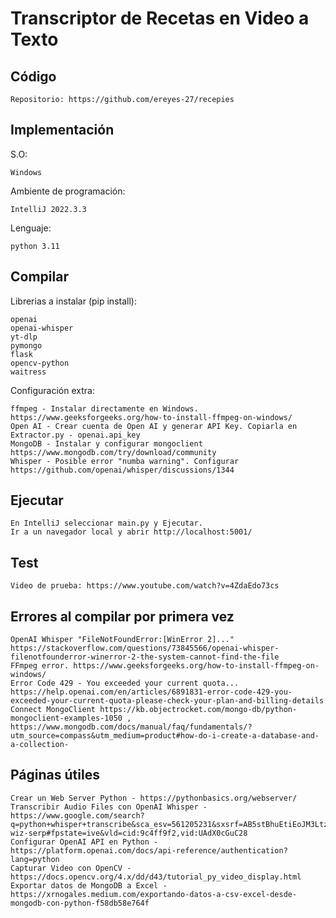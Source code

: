 # Transcriptor de Recetas en Video a Texto

## Código

    Repositorio: https://github.com/ereyes-27/recepies 

## Implementación

S.O: 

    Windows

Ambiente de programación:
    
    IntelliJ 2022.3.3

Lenguaje:

    python 3.11

## Compilar

Librerias a instalar (pip install):
    
    openai
    openai-whisper
    yt-dlp
    pymongo
    flask
    opencv-python
    waitress

Configuración extra:
    
    ffmpeg - Instalar directamente en Windows. https://www.geeksforgeeks.org/how-to-install-ffmpeg-on-windows/
    Open AI - Crear cuenta de Open AI y generar API Key. Copiarla en Extractor.py - openai.api_key
    MongoDB - Instalar y configurar mongoclient https://www.mongodb.com/try/download/community 
    Whisper - Posible error "numba warning". Configurar https://github.com/openai/whisper/discussions/1344

## Ejecutar

    En IntelliJ seleccionar main.py y Ejecutar.
    Ir a un navegador local y abrir http://localhost:5001/

## Test

    Video de prueba: https://www.youtube.com/watch?v=4ZdaEdo73cs 

## Errores al compilar por primera vez

    OpenAI Whisper "FileNotFoundError:[WinError 2]..." https://stackoverflow.com/questions/73845566/openai-whisper-filenotfounderror-winerror-2-the-system-cannot-find-the-file
    FFmpeg error. https://www.geeksforgeeks.org/how-to-install-ffmpeg-on-windows/
    Error Code 429 - You exceeded your current quota... https://help.openai.com/en/articles/6891831-error-code-429-you-exceeded-your-current-quota-please-check-your-plan-and-billing-details
    Connect MongoClient https://kb.objectrocket.com/mongo-db/python-mongoclient-examples-1050 , https://www.mongodb.com/docs/manual/faq/fundamentals/?utm_source=compass&utm_medium=product#how-do-i-create-a-database-and-a-collection-

## Páginas útiles

    Crear un Web Server Python - https://pythonbasics.org/webserver/
    Transcribir Audio Files con OpenAI Whisper - https://www.google.com/search?q=python+whisper+transcribe&sca_esv=561205231&sxsrf=AB5stBhuEtiEoJM3LtzduJH9XT44xlNBdA%3A1693367620437&ei=RL3uZMenGtDPkPIP5KSgsAo&oq=python+whisper+t&gs_lp=Egxnd3Mtd2l6LXNlcnAiEHB5dGhvbiB3aGlzcGVyIHQqAggAMgUQABiABDIFEAAYgAQyBRAAGIAEMgYQABgWGB4yBhAAGBYYHjIGEAAYFhgeMgYQABgWGB4yBhAAGBYYHjIGEAAYFhgeMgYQABgWGB5I6TlQxRNY2DJwA3gAkAEAmAFuoAHgDaoBBDE2LjS4AQPIAQD4AQHCAgoQABhHGNYEGLADwgIHECMYsQIYJ8ICCBAAGIoFGJECwgIHEAAYigUYQ8ICChAAGIAEGAoYywHCAgoQLhiABBgKGMsBwgIJEAAYigUYChhDwgIEECMYJ8ICCBAAGIAEGMsBwgIIEAAYigUYhgPCAgUQIRigAeIDBBgAIEGIBgGQBgg&sclient=gws-wiz-serp#fpstate=ive&vld=cid:9c4ff9f2,vid:UAdX0cGuC28
    Configurar OpenAI API en Python - https://platform.openai.com/docs/api-reference/authentication?lang=python
    Capturar Video con OpenCV - https://docs.opencv.org/4.x/dd/d43/tutorial_py_video_display.html
    Exportar datos de MongoDB a Excel - https://xrnogales.medium.com/exportando-datos-a-csv-excel-desde-mongodb-con-python-f58db58e764f 
    